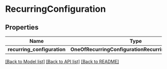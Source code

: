 # RecurringConfiguration

## Properties
Name | Type | Description | Notes
------------ | ------------- | ------------- | -------------
**recurring_configuration** | **OneOfRecurringConfigurationRecurringConfiguration** |  | [optional] 

[[Back to Model list]](../README.md#documentation-for-models) [[Back to API list]](../README.md#documentation-for-api-endpoints) [[Back to README]](../README.md)

